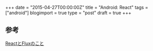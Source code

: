+++
date = "2015-04-27T00:00:00Z"
title = "Android: React"
tags = ["android"]
blogimport = true
type = "post"
draft = true
+++

## 参考

[ReactとFluxのこと](https://speakerdeck.com/geta6/reacttofluxfalsekoto)
